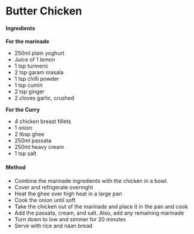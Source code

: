 # Butter Chicken
#### Ingredients
**For the marinade**
- 250ml plain yoghurt
- Juice of 1 lemon
- 1 tsp turmeric
- 2 tsp garam masala
- 1 tsp chilli powder
- 1 tsp cumin
- 2 tsp ginger
- 2 cloves garlic, crushed

**For the Curry**
- 4 chicken breast fillets
- 1 onion
- 2 tbsp ghee
- 250ml passata
- 250ml heavy cream
- 1 tsp salt

#### Method
- Combine the marinade ingredients with the chicken in a bowl.
- Cover and refrigerate overnight
- Heat the ghee over high heat in a large pan
- Cook the onion until soft
- Take the chicken out of the marinade and place it in the pan and cook
- Add the passata, cream, and salt. Also, add any remaining marinade
- Turn down to low and simmer for 20 minutes
- Serve with rice and naan bread